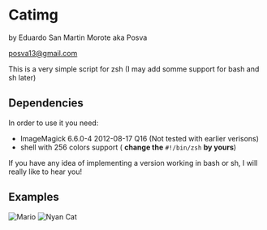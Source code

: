 Catimg
==================
by Eduardo San Martin Morote aka Posva

posva13@gmail.com

This is a very simple script for zsh (I may add somme support for bash and sh later)

Dependencies
------------
In order to use it you need:

* ImageMagick 6.6.0-4 2012-08-17 Q16 (Not tested with earlier verisons)
* shell with 256 colors support ( __change the__ `#!/bin/zsh` __by yours__)

If you have any idea of implementing a version working in bash or sh, I will really like to hear you!

Examples
-------

![Mario](http://i.imgur.com/Nt38dja.png)
![Nyan Cat](http://i.imgur.com/sgy81sI.png)

